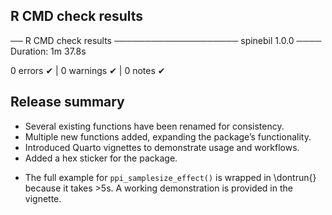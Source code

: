 ## R CMD check results

── R CMD check results ──────────────────── spinebil 1.0.0 ────
Duration: 1m 37.8s

0 errors ✔ | 0 warnings ✔ | 0 notes ✔


## Release summary
- Several existing functions have been renamed for consistency.
- Multiple new functions added, expanding the package’s functionality.
- Introduced Quarto vignettes to demonstrate usage and workflows.
- Added a hex sticker for the package.


* The full example for `ppi_samplesize_effect()` is wrapped in \dontrun{}
  because it takes >5s. A working demonstration is provided in the vignette.
